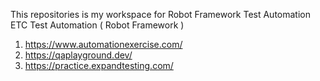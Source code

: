 This repositories is my workspace for Robot Framework Test Automation ETC
Test Automation (  Robot Framework )
1. https://www.automationexercise.com/
2. https://qaplayground.dev/
3. https://practice.expandtesting.com/


